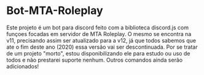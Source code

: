 # Bot-MTA-Roleplay
Este projeto é um bot para discord feito com a biblioteca discord.js com funçoes focadas em servidor de MTA Roleplay. O mesmo se encontra na v11, precisando assim ser atualizado para a v12, já que todos sabemos que ate o fim deste ano (2020) essa versão vai ser descontinuada.
Por se tratar de um projeto "morto", estou disponibilizando ele para estudo ou uso de todos e não prestarei suporte nenhum. Outros comandos ainda serão adicionados! 
